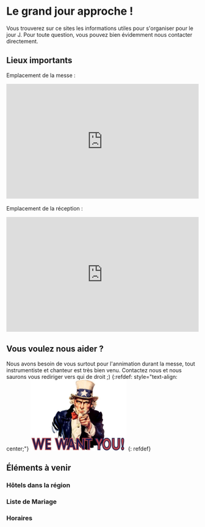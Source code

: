 # Le grand jour approche !

Vous trouverez sur ce sites les informations utiles pour s'organiser pour le jour J. Pour toute question, vous pouvez bien évidemment nous contacter directement.

## Lieux importants

Emplacement de la messe :
<iframe src="https://www.google.com/maps/embed?pb=!1m18!1m12!1m3!1d7792.564138261634!2d-1.020272333673088!3d47.362231727646225!2m3!1f0!2f0!3f0!3m2!1i1024!2i768!4f13.1!3m3!1m2!1s0x0%3A0xded47ae535ebdbc3!2sAbbatiale%20Saint-Florent%20du%20Mont-Glonne!5e0!3m2!1sen!2sfr!4v1581963025480!5m2!1sen!2sfr" width="100%" height="300" frameborder="0" style="border:0;" allowfullscreen></iframe>

Emplacement de la réception :
<iframe src="https://www.google.com/maps/embed?pb=!1m18!1m12!1m3!1d8308.563978134436!2d-0.9130127356335604!3d47.46695734968573!2m3!1f0!2f0!3f0!3m2!1i1024!2i768!4f13.1!3m3!1m2!1s0x48089e759b0af543%3A0xf97479a421b6593f!2sLe%20Prieur%C3%A9%2C%2049370%20Villemoisan!5e0!3m2!1sen!2sfr!4v1581964484347!5m2!1sen!2sfr" width="100%" height="300" frameborder="0" style="border:0;" allowfullscreen></iframe>

## Vous voulez nous aider ?

Nous avons besoin de vous surtout pour l'annimation durant la messe, tout instrumentiste et chanteur est très bien venu. Contactez nous et nous saurons vous rediriger vers qui de droit ;)
{:refdef: style="text-align: center;"}
<img src="images/Want_you.jpg" alt="We want you !" width="50%"/>
{: refdef}

## Éléments à venir

### Hôtels dans la région

### Liste de Mariage

### Horaires
